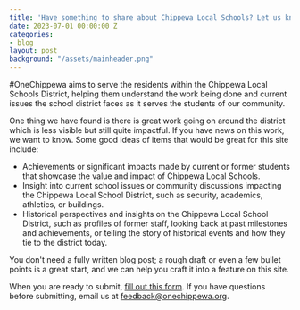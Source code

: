 ```yaml
---
title: 'Have something to share about Chippewa Local Schools? Let us know.'
date: 2023-07-01 00:00:00 Z
categories:
- blog
layout: post
background: "/assets/mainheader.png"
---
```


#OneChippewa aims to serve the residents within the Chippewa Local Schools District, helping them understand the work being done and current issues the school district faces as it serves the students of our community. 

One thing we have found is there is great work going on around the district which is less visible but still quite impactful. If you have news on this work, we want to know. Some good ideas of items that would be great for this site include:

- Achievements or significant impacts made by current or former students that showcase the value and impact of Chippewa Local Schools.
- Insight into current school issues or community discussions impacting the Chippewa Local School District, such as security, academics, athletics, or buildings.
- Historical perspectives and insights on the Chippewa Local School District, such as profiles of former staff, looking back at past milestones and achievements, or telling the story of historical events and how they tie to the district today.

You don't need a fully written blog post; a rough draft or even a few bullet points is a great start, and we can help you craft it into a feature on this site.

When you are ready to submit, [fill out this form](https://forms.gle/ZxEXnxjYBgpuem197). If you have questions before submitting, email us at feedback@onechippewa.org.
